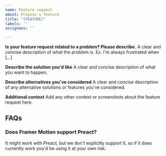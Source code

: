 ```yaml
---
name: Feature request
about: Propose a feature
title: "[FEATURE]"
labels: ''
assignees: ''

---
```


**Is your feature request related to a problem? Please describe.**
A clear and concise description of what the problem is. Ex. I'm always frustrated when [...]

**Describe the solution you'd like**
A clear and concise description of what you want to happen.

**Describe alternatives you've considered**
A clear and concise description of any alternative solutions or features you've considered.

**Additional context**
Add any other context or screenshots about the feature request here.

## FAQs

### Does Framer Motion support Preact?
It might work with Preact, but we don't explicitly support it, so if it does currently work you'd be using it at your own risk.
